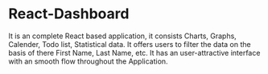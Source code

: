 # React-Dashboard
It is an complete React based application, it consists Charts, Graphs, Calender, Todo list, Statistical data.
It offers users to filter the data on the basis of there First Name, Last Name, etc.
It has an user-attractive interface with an smooth flow throughout the Application.
